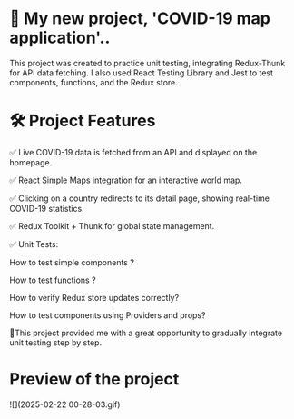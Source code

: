 # 🚀 My new project, 'COVID-19 map application'..
This project was created to practice unit testing, integrating Redux-Thunk for API data fetching. I also used React Testing Library and Jest to test components, functions, and the Redux store.
# 🛠 Project Features
✅ Live COVID-19 data is fetched from an API and displayed on the homepage.

✅ React Simple Maps integration for an interactive world map.

✅ Clicking on a country redirects to its detail page, showing real-time COVID-19 statistics.

✅ Redux Toolkit + Thunk for global state management.

✅ Unit Tests:

How to test simple components ?

How to test functions ?

How to verify Redux store updates correctly?

How to test components using Providers and props?

📍This project provided me with a great opportunity to gradually integrate unit testing step by step.
# Preview of the project
![](2025-02-22 00-28-03.gif)
